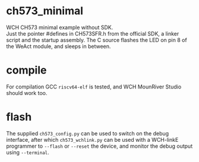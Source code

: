 # ch573_minimal
WCH CH573 minimal example without SDK.\
Just the pointer #defines in CH573SFR.h from the official SDK, a linker script and the startup assembly.
The C source flashes the LED on pin 8 of the WeAct module, and sleeps in between.

# compile
For compilation GCC `riscv64-elf` is tested, and WCH MounRiver Studio should work too.

# flash
The supplied `ch573_config.py` can be used to switch on the debug interface, after which `ch573_wchlink.py` can be used
with a WCH-linkE programmer to `--flash` or `--reset` the device, and monitor the debug output using `--terminal`.